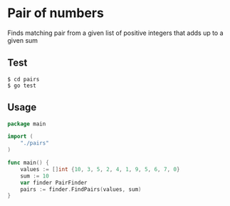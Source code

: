 # Pair of numbers
Finds matching pair from a given list of positive integers that adds up to a given sum

## Test
```
$ cd pairs
$ go test
```

## Usage
```go
package main

import (
    "./pairs"
)

func main() {
    values := []int {10, 3, 5, 2, 4, 1, 9, 5, 6, 7, 0}
    sum := 10
    var finder PairFinder
    pairs := finder.FindPairs(values, sum)
}
```
